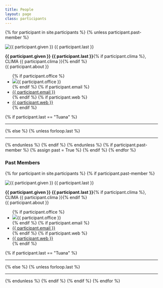 ```yaml
---
title: People
layout: page
class: participants
---
```


{% for participant in site.participants %}
{% unless participant.past-member %}
<div class="row participant">
    <section class="2u small-hidden profile-pic">
        <img src="{{ site.baseurl }}/participants/{{ participant.pic }}" alt="{{ participant.given }} {{ participant.last }}" class="participants">
    </section>
    <section class="10u">
        <p><strong>{{ participant.given }} {{ participant.last }}</strong>{% if participant.clima %}, CLIMA {{ participant.clima }}{% endif %}
        <br>
        {{ participant.about }}
        </p>
        <ul id="member-contact">
        {% if participant.office %}
            <li class="member-office"><i class="door-icon"><img src="/assets/images/simpler_building.png" class="door-icon"></i>{{ participant.office }}</li>
        {% endif %}
        {% if participant.email %}
            <li class="member-email"><a href="mailto: {{ participant.email }}" ><i class="fa fa-envelope"></i>{{ participant.email }}</a></li>
        {% endif %}
        {% if participant.web %}
            <li class="member-web"><a href="{{ participant.web }}" target="_blank" ><i class="fa fa-globe"></i>{{ participant.web }}</a></li>
        {% endif %}
        </ul>
    </section>
</div>
{% if participant.last == "Tuana" %}  
<hr class="participants">
{% else %}
{% unless forloop.last %}
<hr class="participants">
{% endunless %}
{% endif %}
{% endunless %}
{% if participant.past-member %}
{% assign past = True %}
{% endif %}
{% endfor %}
<br>
<h3>Past Members</h3>

{% for participant in site.participants %}
{% if participant.past-member %}
<div class="row participant">
    <section class="2u small-hidden profile-pic">
        <img src="{{ site.baseurl }}/participants/{{ participant.pic }}" alt="{{ participant.given }} {{ participant.last }}" class="participants">
    </section>
    <section class="10u">
        <p><strong>{{ participant.given }} {{ participant.last }}</strong>{% if participant.clima %}, CLIMA {{ participant.clima }}{% endif %}
        <br>
        {{ participant.about }}
        </p>
        <ul id="member-contact">
        {% if participant.office %}
            <li class="member-office"><i class="door-icon"><img src="/assets/images/simpler_building.png" class="door-icon"></i>{{ participant.office }}</li>
        {% endif %}
        {% if participant.email %}
            <li class="member-email"><a href="mailto: {{ participant.email }}" ><i class="fa fa-envelope"></i>{{ participant.email }}</a></li>
        {% endif %}
        {% if participant.web %}
            <li class="member-web"><a href="{{ participant.web }}" target="_blank" ><i class="fa fa-globe"></i>{{ participant.web }}</a></li>
        {% endif %}
        </ul>
    </section>
</div>
{% if participant.last == "Tuana" %}  
<hr class="participants">
{% else %}
{% unless forloop.last %}
<hr class="participants">
{% endunless %}
{% endif %}
{% endif %}
{% endfor %}